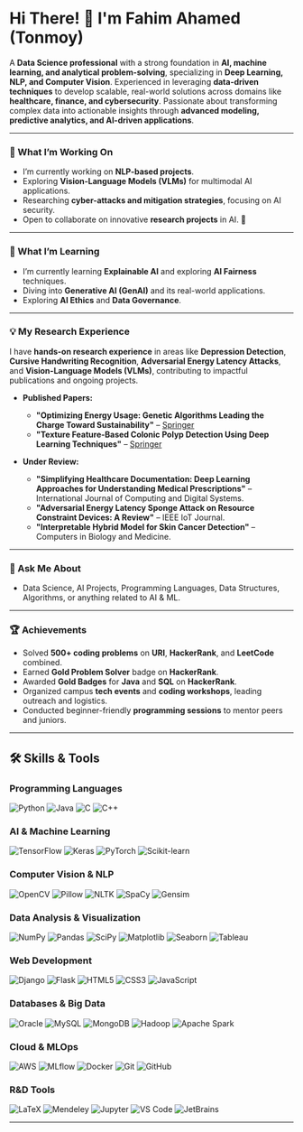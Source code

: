 # Hi There! 👋 I'm Fahim Ahamed (Tonmoy)  

A **Data Science professional** with a strong foundation in **AI, machine learning, and analytical problem-solving**, specializing in **Deep Learning, NLP, and Computer Vision**. Experienced in leveraging **data-driven techniques** to develop scalable, real-world solutions across domains like **healthcare, finance, and cybersecurity**. Passionate about transforming complex data into actionable insights through **advanced modeling, predictive analytics, and AI-driven applications**.

---

### 🔭 What I’m Working On
- I’m currently working on **NLP-based projects**.  
- Exploring **Vision-Language Models (VLMs)** for multimodal AI applications.  
- Researching **cyber-attacks and mitigation strategies**, focusing on AI security.  
- Open to collaborate on innovative **research projects** in AI. 🤝

---

### 🌱 What I’m Learning
- I’m currently learning **Explainable AI** and exploring **AI Fairness** techniques.  
- Diving into **Generative AI (GenAI)** and its real-world applications.  
- Exploring **AI Ethics** and **Data Governance**.
  
---

### 💡 My Research Experience
I have **hands-on research experience** in areas like **Depression Detection**, **Cursive Handwriting Recognition**, **Adversarial Energy Latency Attacks**, and **Vision-Language Models (VLMs)**, contributing to impactful publications and ongoing projects.

- **Published Papers:** 
  - **"Optimizing Energy Usage: Genetic Algorithms Leading the Charge Toward Sustainability"** – [Springer](https://link.springer.com/chapter/10.1007/978-3-031-50887-5_9)
  - **"Texture Feature-Based Colonic Polyp Detection Using Deep Learning Techniques"** – [Springer](https://link.springer.com/chapter/10.1007/978-3-031-73324-6_2)
  
- **Under Review:**
  - **"Simplifying Healthcare Documentation: Deep Learning Approaches for Understanding Medical Prescriptions"** – International Journal of Computing and Digital Systems.
  - **"Adversarial Energy Latency Sponge Attack on Resource Constraint Devices: A Review"** – IEEE IoT Journal.
  - **"Interpretable Hybrid Model for Skin Cancer Detection"** – Computers in Biology and Medicine.

---

### 💬 Ask Me About
- Data Science, AI Projects, Programming Languages, Data Structures, Algorithms, or anything related to AI & ML.

---

### 🏆 Achievements
- Solved **500+ coding problems** on **URI**, **HackerRank**, and **LeetCode** combined.
- Earned **Gold Problem Solver** badge on **HackerRank**.
- Awarded **Gold Badges** for **Java** and **SQL** on **HackerRank**.
- Organized campus **tech events** and **coding workshops**, leading outreach and logistics.  
- Conducted beginner-friendly **programming sessions** to mentor peers and juniors.

---

## 🛠️ Skills & Tools

### **Programming Languages**
![Python](https://img.shields.io/badge/Python-%2314354C.svg?style=flat&logo=python&logoColor=white) ![Java](https://img.shields.io/badge/Java-%23ED8B00.svg?style=flat&logo=java&logoColor=white) ![C](https://img.shields.io/badge/C-%2300599C.svg?style=flat&logo=c&logoColor=white) ![C++](https://img.shields.io/badge/C++-%2300599C.svg?style=flat&logo=c%2B%2B&logoColor=white)

### **AI & Machine Learning**
![TensorFlow](https://img.shields.io/badge/TensorFlow-%23FF6F00.svg?style=flat&logo=tensorflow&logoColor=white) ![Keras](https://img.shields.io/badge/Keras-%23D00000.svg?style=flat&logo=keras&logoColor=white) ![PyTorch](https://img.shields.io/badge/PyTorch-%23EE4C2C.svg?style=flat&logo=pytorch&logoColor=white) ![Scikit-learn](https://img.shields.io/badge/Scikit--Learn-%23F7931E.svg?style=flat&logo=scikit-learn&logoColor=white)

### **Computer Vision & NLP**
![OpenCV](https://img.shields.io/badge/OpenCV-%23FF6C00.svg?style=flat&logo=opencv&logoColor=white) ![Pillow](https://img.shields.io/badge/Pillow-%23C9A77C.svg?style=flat) ![NLTK](https://img.shields.io/badge/NLTK-%23008080.svg?style=flat&logo=nltk&logoColor=white) ![SpaCy](https://img.shields.io/badge/SpaCy-%233272B7.svg?style=flat) ![Gensim](https://img.shields.io/badge/Gensim-%230092CC.svg?style=flat)

### **Data Analysis & Visualization**
![NumPy](https://img.shields.io/badge/NumPy-%23013243.svg?style=flat&logo=numpy&logoColor=white) ![Pandas](https://img.shields.io/badge/Pandas-%23150458.svg?style=flat&logo=pandas&logoColor=white) ![SciPy](https://img.shields.io/badge/SciPy-%230C55A5.svg?style=flat&logo=scipy&logoColor=white) ![Matplotlib](https://img.shields.io/badge/Matplotlib-%23E13C23.svg?style=flat&logo=matplotlib&logoColor=white) ![Seaborn](https://img.shields.io/badge/Seaborn-%236CB7F1.svg?style=flat) ![Tableau](https://img.shields.io/badge/Tableau-%23E97627.svg?style=flat&logo=tableau&logoColor=white)

### **Web Development**
![Django](https://img.shields.io/badge/Django-%23092E20.svg?style=flat&logo=django&logoColor=white) ![Flask](https://img.shields.io/badge/Flask-%23000000.svg?style=flat&logo=flask&logoColor=white) ![HTML5](https://img.shields.io/badge/HTML5-%23E34F26.svg?style=flat&logo=html5&logoColor=white)  ![CSS3](https://img.shields.io/badge/CSS3-%231572B6.svg?style=flat&logo=css3&logoColor=white) ![JavaScript](https://img.shields.io/badge/JavaScript-%23F7DF1E.svg?style=flat&logo=javascript&logoColor=black)

### **Databases & Big Data**
![Oracle](https://img.shields.io/badge/Oracle-%23F80000.svg?style=flat&logo=oracle&logoColor=white) ![MySQL](https://img.shields.io/badge/MySQL-%2300f.svg?style=flat&logo=mysql&logoColor=white) ![MongoDB](https://img.shields.io/badge/MongoDB-%2347A248.svg?style=flat&logo=mongodb&logoColor=white) ![Hadoop](https://img.shields.io/badge/Hadoop-%23425E87.svg?style=flat&logo=apache-hadoop&logoColor=white) ![Apache Spark](https://img.shields.io/badge/Apache%20Spark-%23E25A1C.svg?style=flat&logo=apachespark&logoColor=white)

### **Cloud & MLOps**
![AWS](https://img.shields.io/badge/AWS-%23FF9900.svg?style=flat&logo=amazon-aws&logoColor=white) ![MLflow](https://img.shields.io/badge/MLflow-%23003984.svg?style=flat&logo=mlflow&logoColor=white) ![Docker](https://img.shields.io/badge/Docker-%230db7ed.svg?style=flat&logo=docker&logoColor=white) ![Git](https://img.shields.io/badge/Git-%23F05032.svg?style=flat&logo=git&logoColor=white) ![GitHub](https://img.shields.io/badge/GitHub-%23181717.svg?style=flat&logo=github&logoColor=white)

### **R&D Tools**
![LaTeX](https://img.shields.io/badge/LaTeX-%23008080.svg?style=flat&logo=latex&logoColor=white) ![Mendeley](https://img.shields.io/badge/Mendeley-%23A6192E.svg?style=flat&logo=mendeley&logoColor=white) ![Jupyter](https://img.shields.io/badge/Jupyter-%23F37626.svg?style=flat&logo=jupyter&logoColor=white) ![VS Code](https://img.shields.io/badge/VS%20Code-%23007ACC.svg?style=flat&logo=visual-studio-code&logoColor=white) ![JetBrains](https://img.shields.io/badge/JetBrains-%23000000.svg?style=flat&logo=jetbrains&logoColor=white)

---
